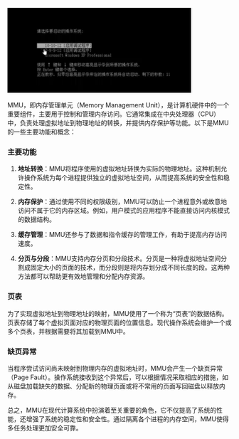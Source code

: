 ![img_5.png](img_5.png)


MMU，即内存管理单元（Memory Management Unit），是计算机硬件中的一个重要组件，主要用于控制和管理内存访问。它通常集成在中央处理器（CPU）中，负责处理虚拟地址到物理地址的转换，并提供内存保护等功能。以下是MMU的一些主要功能和概念：

### 主要功能

1. **地址转换**：MMU将程序使用的虚拟地址转换为实际的物理地址。这种机制允许操作系统为每个进程提供独立的虚拟地址空间，从而提高系统的安全性和稳定性。

2. **内存保护**：通过使用不同的权限级别，MMU可以防止一个进程意外或故意地访问不属于它的内存区域。例如，用户模式的应用程序不能直接访问内核模式的数据结构。

3. **缓存管理**：MMU还参与了数据和指令缓存的管理工作，有助于提高内存访问速度。

4. **分页与分段**：MMU支持内存分页和分段技术。分页是一种将虚拟地址空间分割成固定大小的页面的技术，而分段则是将内存划分成不同长度的段。这两种方法都可以帮助更有效地管理和分配内存资源。

### 页表

为了实现虚拟地址到物理地址的映射，MMU使用了一个称为“页表”的数据结构。页表存储了每个虚拟页面对应的物理页面的位置信息。现代操作系统会维护一个或多个页表，并根据需要将其加载到MMU中。

### 缺页异常

当程序尝试访问尚未映射到物理内存的虚拟地址时，MMU会产生一个缺页异常（Page Fault）。操作系统接收到这个异常后，可以根据情况采取相应的措施，如从磁盘加载缺失的数据、分配新的物理页面或将不常用的页面写回磁盘以释放内存。

总之，MMU在现代计算系统中扮演着至关重要的角色，它不仅提高了系统的性能，还增强了系统的稳定性和安全性。通过隔离各个进程的内存空间，MMU使得多任务处理更加安全可靠。